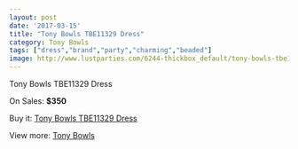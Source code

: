 ```yaml
---
layout: post
date: '2017-03-15'
title: "Tony Bowls TBE11329 Dress"
category: Tony Bowls
tags: ["dress","brand","party","charming","beaded"]
image: http://www.lustparties.com/6244-thickbox_default/tony-bowls-tbe11329-dress.jpg
---
```

Tony Bowls TBE11329 Dress

On Sales: **$350**
<a href="https://www.lustparties.com/en/tony-bowls/2155-tony-bowls-tbe11329-dress.html"><amp-img layout="responsive" width="600" height="600" src="//www.lustparties.com/6244-thickbox_default/tony-bowls-tbe11329-dress.jpg" alt="Tony Bowls TBE11329 Dress 0" /></a>

Buy it: [Tony Bowls TBE11329 Dress](https://www.lustparties.com/en/tony-bowls/2155-tony-bowls-tbe11329-dress.html "Tony Bowls TBE11329 Dress")

View more: [Tony Bowls](https://www.lustparties.com/en/5-tony-bowls "Tony Bowls")